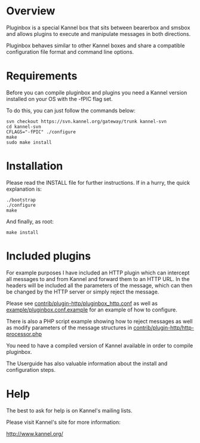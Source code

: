 Overview
========

Pluginbox is a special Kannel box that sits between bearerbox and smsbox and 
allows plugins to execute and manipulate messages in both directions.

Pluginbox behaves similar to other Kannel boxes and share a compatible
configuration file format and command line options.


Requirements
============
Before you can compile pluginbox and plugins you need a Kannel version installed on your OS with the -fPIC flag set.

To do this, you can just follow the commands below:

```
svn checkout https://svn.kannel.org/gateway/trunk kannel-svn
cd kannel-svn
CFLAGS="-fPIC" ./configure
make
sudo make install
```

Installation
============
Please read the INSTALL file for further instructions. If in a hurry, the quick
explanation is:

```
./bootstrap
./configure
make
```

And finally, as root:

```
make install
```

Included plugins
============
For example purposes I have included an HTTP plugin which can intercept all messages to and from Kannel and forward them to an HTTP URL. In the headers will be included all the parameters of the message, which can then be changed by the HTTP server or simply reject the message.

Please see [contrib/plugin-http/pluginbox_http.conf](https://github.com/donald-jackson/kannel-pluginbox/blob/master/contrib/plugin-http/pluginbox_http.conf) as well as [example/pluginbox.conf.example](https://github.com/donald-jackson/kannel-pluginbox/blob/master/example/pluginbox.conf.example) for an example of how to configure.

There is also a PHP script example showing how to reject messages as well as modify parameters of the message structures in [contrib/plugin-http/http-processor.php](https://github.com/donald-jackson/kannel-pluginbox/blob/master/contrib/plugin-http/http-processor.php)

You need to have a compiled version of Kannel available in order to compile
pluginbox.

The Userguide has also valuable information about the install and configuration
steps.

Help
====

The best to ask for help is on Kannel's mailing lists.

Please visit Kannel's site for more information:

http://www.kannel.org/
